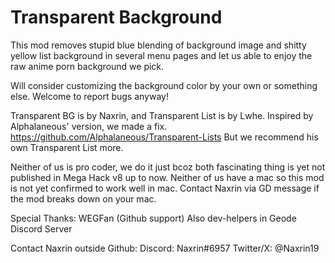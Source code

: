 # Transparent Background

This mod removes stupid blue blending of background image and shitty yellow list background in several menu pages and let us able to enjoy the raw anime porn background we pick.

Will consider customizing the background color by your own or something else.
Welcome to report bugs anyway!

Transparent BG is by Naxrin, and Transparent List is by Lwhe.
Inspired by Alphalaneous' version, we made a fix.
https://github.com/Alphalaneous/Transparent-Lists
But we recommend his own Transparent List more.

Neither of us is pro coder, we do it just bcoz both fascinating thing is yet not published in Mega Hack v8 up to now.
Neither of us have a mac so this mod is not yet confirmed to work well in mac. Contact Naxrin via GD message if the mod breaks down on your mac.

Special Thanks:
WEGFan (Github support)
Also dev-helpers in Geode Discord Server

Contact Naxrin outside Github:
Discord: Naxrin#6957
Twitter/X: @Naxrin19